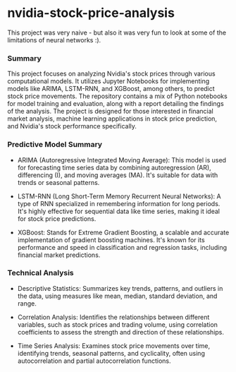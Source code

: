 # nvidia-stock-price-analysis
This project was very naive - but also it was very fun to look at some of the limitations of neural networks :).

### Summary
This project focuses on analyzing Nvidia's stock prices through various computational models. It utilizes Jupyter Notebooks for implementing models like ARIMA, LSTM-RNN, and XGBoost, among others, to predict stock price movements. The repository contains a mix of Python notebooks for model training and evaluation, along with a report detailing the findings of the analysis. The project is designed for those interested in financial market analysis, machine learning applications in stock price prediction, and Nvidia's stock performance specifically.

### Predictive Model Summary
* ARIMA (Autoregressive Integrated Moving Average): This model is used for forecasting time series data by combining autoregression (AR), differencing (I), and moving averages (MA). It's suitable for data with trends or seasonal patterns.

* LSTM-RNN (Long Short-Term Memory Recurrent Neural Networks): A type of RNN specialized in remembering information for long periods. It's highly effective for sequential data like time series, making it ideal for stock price predictions.

* XGBoost: Stands for Extreme Gradient Boosting, a scalable and accurate implementation of gradient boosting machines. It's known for its performance and speed in classification and regression tasks, including financial market predictions.

### Technical Analysis
* Descriptive Statistics: Summarizes key trends, patterns, and outliers in the data, using measures like mean, median, standard deviation, and range.

* Correlation Analysis: Identifies the relationships between different variables, such as stock prices and trading volume, using correlation coefficients to assess the strength and direction of these relationships.

* Time Series Analysis: Examines stock price movements over time, identifying trends, seasonal patterns, and cyclicality, often using autocorrelation and partial autocorrelation functions.
